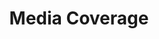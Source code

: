 ---
title: "Media Coverage"
permalink: /media-coverage/
nolang: /media-coverage/
parenturl: /documentation/
layout: page
---